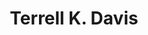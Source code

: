 ---
pid: FS268
title: Terrell K. Davis
location_transcription: on top of city hall
zipcode: '19123'
outside_phl: 
neighborhood: Northern Liberties,Loft District
age: '30'
age_range: 30-39
instagram: 
image_file_name: FS_268.jpg
proposal_transcription: 
topic: Unknown
topic_summary: '0'
type: Other No Form
keywords_other: 
credit: LeGenDary Smook Movada...
image_labels: 
twitter: 
facebook: 
permalink: "/monuments/fs268/"
layout: item-page
---